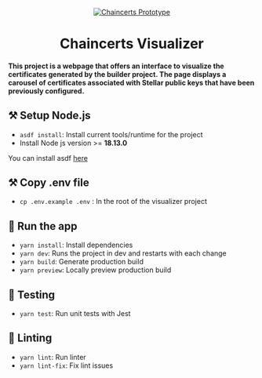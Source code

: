 <p align="center">
  <a href="https://kommit.co">
    <img  src="https://user-images.githubusercontent.com/2568221/222775281-f9528c19-9eb5-48c3-85ac-ff5bede8cab7.png"  alt="Chaincerts Prototype"  />
  </a>
</p>

<h1 align="center">
  Chaincerts Visualizer
</h1>

#### This project is a webpage that offers an interface to visualize the certificates generated by the builder project. The page displays a carousel of certificates associated with Stellar public keys that have been previously configured.

## ⚒️ Setup Node.js

- `asdf install`: Install current tools/runtime for the project
- Install Node js version >= **18.13.0**


You can install asdf [here](https://asdf-vm.com/guide/getting-started.html)

## ⚒️ Copy .env file

- `cp .env.example .env` : In the root of the visualizer project

## 🚀 Run the app

- `yarn install`: Install dependencies
- `yarn dev`: Runs the project in dev and restarts with each change
- `yarn build`: Generate production build
- `yarn preview`: Locally preview production build

## 🧪 Testing

- `yarn test`: Run unit tests with Jest

## 🔦 Linting

- `yarn lint`: Run linter
- `yarn lint-fix`: Fix lint issues

